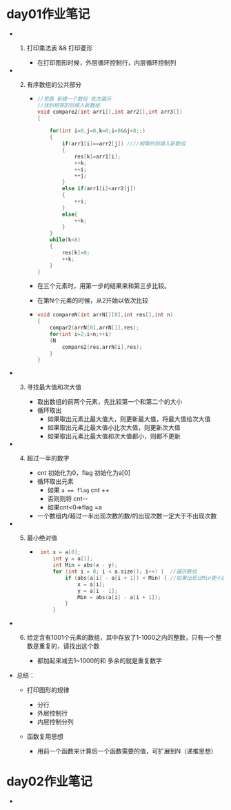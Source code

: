 # day01作业笔记

- 1. 打印乘法表 && 打印菱形

     - 在打印图形时候，外层循环控制行，内层循环控制列 

- 2. 有序数组的公共部分

     - ```c++
       //思路 新建一个数组 依次遍历
       //找到相等的则填入新数组
       void compare2(int arr1[],int arr2[],int arr3[])
       {
           
           for(int i=0,j=0,k=0;i<8&&j<8;;)
           {
               if(arr1[i]==arr2[j]) ////相等的则填入新数组
               {
                   res[k]=arr1[i]; 
                   ++k;
                   ++i;
                   ++j;
               }
               else if(arr1[i]<arr2[j])
               {
                   ++i;
               }
               else{
                   ++k;
               }
           }
           while(k<8)
           {
               res[k]=0;
               ++k;
           }
       }
       ```

     - 在三个元素时，用第一步的结果来和第三步比较。

     - 在第N个元素的时候，从2开始以依次比较

     - ```c++
       void compareN(int arrN[][8],int res[],int n)
       {
           compar2(arrN[0],arrN[1],res);
           for(int i=2;i<n;++i)
           {N
               compare2(res,arrN[i],res);
           }
       }
       ```

- 3. 寻找最大值和次大值

     - 取出数组的前两个元素，先比较第一个和第二个的大小
     - 循环取出
       - 如果取出元素比最大值大，则更新最大值，将最大值给次大值
       - 如果取出元素比最大值小比次大值，则更新次大值
       - 如果取出元素比最大值和次大值都小，则都不更新

- 4. 超过一半的数字

     - cnt 初始化为0，flag 初始化为a[0]
     - 循环取出元素 
       - 如果 `a == flag`    cnt ++
       - 否则则将     cnt--
       - 如果cnt<0=>flag =a
     - 一个数组内/超过一半出现次数的数/的出现次数一定大于不出现次数

- 5. 最小绝对值

     - ```c++
       	int x = a[0];
         	int y = a[1];
         	int Min = abs(x - y);
         	for (int i = 0; i < a.size(); i++) {  //遍历数组
         		if (abs(a[i] - a[i + 1]) < Min) { //如果出现比Min更小的 则重置x y Min的值为当前值
         			x = a[i];
         			y = a[i - 1];
         			Min = abs(a[i] - a[i + 1]);
         		}
         	}
       ```

- 6. 给定含有1001个元素的数组，其中存放了1-1000之内的整数，只有一个整数是重复的，请找出这个数

     - 都加起来减去1~1000的和 多余的就是重复数字

- 总结：

  - 打印图形的规律

    - 分行
    - 外层控制行 
    - 内层控制分列
  - 函数复用思想
    - 用前一个函数来计算后一个函数需要的值，可扩展到N（递推思想）

# day02作业笔记

- 